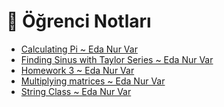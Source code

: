# 📕 Öğrenci Notları

<!--Index-->

- [Calculating Pi ~ Eda Nur Var](Calculating%20Pi%20~%20Eda%20Nur%20Var.cpp)
- [Finding Sinus with Taylor Series ~ Eda Nur Var](Finding%20Sinus%20with%20Taylor%20Series%20~%20Eda%20Nur%20Var.cpp)
- [Homework 3 ~ Eda Nur Var](Homework%203%20~%20Eda%20Nur%20Var.cpp)
- [Multiplying matrices ~ Eda Nur Var](Multiplying%20matrices%20~%20Eda%20Nur%20Var.cpp)
- [String Class ~ Eda Nur Var](String%20Class%20~%20Eda%20Nur%20Var.cpp)

<!--Index-->
